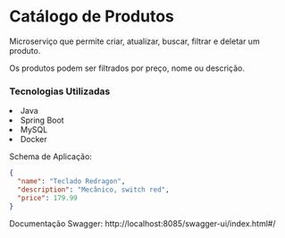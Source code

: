 # Catálogo de Produtos

Microserviço que permite criar, atualizar, buscar, filtrar e deletar um produto. 

Os produtos podem ser filtrados por preço, nome ou descrição.

<h3> Tecnologias Utilizadas </h3>
<li> Java
<li> Spring Boot
<li> MySQL
<li> Docker

Schema de Aplicação:

```json
{
  "name": "Teclado Redragon",
  "description": "Mecânico, switch red",
  "price": 179.99
}

```
Documentação Swagger: http://localhost:8085/swagger-ui/index.html#/
